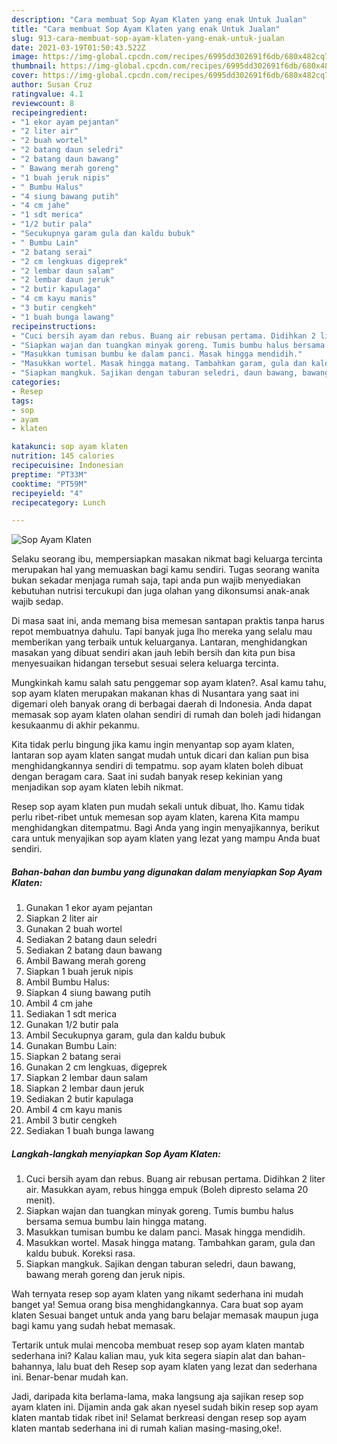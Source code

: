 ```yaml
---
description: "Cara membuat Sop Ayam Klaten yang enak Untuk Jualan"
title: "Cara membuat Sop Ayam Klaten yang enak Untuk Jualan"
slug: 913-cara-membuat-sop-ayam-klaten-yang-enak-untuk-jualan
date: 2021-03-19T01:50:43.522Z
image: https://img-global.cpcdn.com/recipes/6995dd302691f6db/680x482cq70/sop-ayam-klaten-foto-resep-utama.jpg
thumbnail: https://img-global.cpcdn.com/recipes/6995dd302691f6db/680x482cq70/sop-ayam-klaten-foto-resep-utama.jpg
cover: https://img-global.cpcdn.com/recipes/6995dd302691f6db/680x482cq70/sop-ayam-klaten-foto-resep-utama.jpg
author: Susan Cruz
ratingvalue: 4.1
reviewcount: 8
recipeingredient:
- "1 ekor ayam pejantan"
- "2 liter air"
- "2 buah wortel"
- "2 batang daun seledri"
- "2 batang daun bawang"
- " Bawang merah goreng"
- "1 buah jeruk nipis"
- " Bumbu Halus"
- "4 siung bawang putih"
- "4 cm jahe"
- "1 sdt merica"
- "1/2 butir pala"
- "Secukupnya garam gula dan kaldu bubuk"
- " Bumbu Lain"
- "2 batang serai"
- "2 cm lengkuas digeprek"
- "2 lembar daun salam"
- "2 lembar daun jeruk"
- "2 butir kapulaga"
- "4 cm kayu manis"
- "3 butir cengkeh"
- "1 buah bunga lawang"
recipeinstructions:
- "Cuci bersih ayam dan rebus. Buang air rebusan pertama. Didihkan 2 liter air. Masukkan ayam, rebus hingga empuk (Boleh dipresto selama 20 menit)."
- "Siapkan wajan dan tuangkan minyak goreng. Tumis bumbu halus bersama semua bumbu lain hingga matang."
- "Masukkan tumisan bumbu ke dalam panci. Masak hingga mendidih."
- "Masukkan wortel. Masak hingga matang. Tambahkan garam, gula dan kaldu bubuk. Koreksi rasa."
- "Siapkan mangkuk. Sajikan dengan taburan seledri, daun bawang, bawang merah goreng dan jeruk nipis."
categories:
- Resep
tags:
- sop
- ayam
- klaten

katakunci: sop ayam klaten 
nutrition: 145 calories
recipecuisine: Indonesian
preptime: "PT33M"
cooktime: "PT59M"
recipeyield: "4"
recipecategory: Lunch

---
```



![Sop Ayam Klaten](https://img-global.cpcdn.com/recipes/6995dd302691f6db/680x482cq70/sop-ayam-klaten-foto-resep-utama.jpg)

Selaku seorang ibu, mempersiapkan masakan nikmat bagi keluarga tercinta merupakan hal yang memuaskan bagi kamu sendiri. Tugas seorang  wanita bukan sekadar menjaga rumah saja, tapi anda pun wajib menyediakan kebutuhan nutrisi tercukupi dan juga olahan yang dikonsumsi anak-anak wajib sedap.

Di masa  saat ini, anda memang bisa memesan santapan praktis tanpa harus repot membuatnya dahulu. Tapi banyak juga lho mereka yang selalu mau memberikan yang terbaik untuk keluarganya. Lantaran, menghidangkan masakan yang dibuat sendiri akan jauh lebih bersih dan kita pun bisa menyesuaikan hidangan tersebut sesuai selera keluarga tercinta. 



Mungkinkah kamu salah satu penggemar sop ayam klaten?. Asal kamu tahu, sop ayam klaten merupakan makanan khas di Nusantara yang saat ini digemari oleh banyak orang di berbagai daerah di Indonesia. Anda dapat memasak sop ayam klaten olahan sendiri di rumah dan boleh jadi hidangan kesukaanmu di akhir pekanmu.

Kita tidak perlu bingung jika kamu ingin menyantap sop ayam klaten, lantaran sop ayam klaten sangat mudah untuk dicari dan kalian pun bisa menghidangkannya sendiri di tempatmu. sop ayam klaten boleh dibuat dengan beragam cara. Saat ini sudah banyak resep kekinian yang menjadikan sop ayam klaten lebih nikmat.

Resep sop ayam klaten pun mudah sekali untuk dibuat, lho. Kamu tidak perlu ribet-ribet untuk memesan sop ayam klaten, karena Kita mampu menghidangkan ditempatmu. Bagi Anda yang ingin menyajikannya, berikut cara untuk menyajikan sop ayam klaten yang lezat yang mampu Anda buat sendiri.

<!--inarticleads1-->

##### Bahan-bahan dan bumbu yang digunakan dalam menyiapkan Sop Ayam Klaten:

1. Gunakan 1 ekor ayam pejantan
1. Siapkan 2 liter air
1. Gunakan 2 buah wortel
1. Sediakan 2 batang daun seledri
1. Sediakan 2 batang daun bawang
1. Ambil  Bawang merah goreng
1. Siapkan 1 buah jeruk nipis
1. Ambil  Bumbu Halus:
1. Siapkan 4 siung bawang putih
1. Ambil 4 cm jahe
1. Sediakan 1 sdt merica
1. Gunakan 1/2 butir pala
1. Ambil Secukupnya garam, gula dan kaldu bubuk
1. Gunakan  Bumbu Lain:
1. Siapkan 2 batang serai
1. Gunakan 2 cm lengkuas, digeprek
1. Siapkan 2 lembar daun salam
1. Siapkan 2 lembar daun jeruk
1. Sediakan 2 butir kapulaga
1. Ambil 4 cm kayu manis
1. Ambil 3 butir cengkeh
1. Sediakan 1 buah bunga lawang




<!--inarticleads2-->

##### Langkah-langkah menyiapkan Sop Ayam Klaten:

1. Cuci bersih ayam dan rebus. Buang air rebusan pertama. Didihkan 2 liter air. Masukkan ayam, rebus hingga empuk (Boleh dipresto selama 20 menit).
1. Siapkan wajan dan tuangkan minyak goreng. Tumis bumbu halus bersama semua bumbu lain hingga matang.
1. Masukkan tumisan bumbu ke dalam panci. Masak hingga mendidih.
1. Masukkan wortel. Masak hingga matang. Tambahkan garam, gula dan kaldu bubuk. Koreksi rasa.
1. Siapkan mangkuk. Sajikan dengan taburan seledri, daun bawang, bawang merah goreng dan jeruk nipis.




Wah ternyata resep sop ayam klaten yang nikamt sederhana ini mudah banget ya! Semua orang bisa menghidangkannya. Cara buat sop ayam klaten Sesuai banget untuk anda yang baru belajar memasak maupun juga bagi kamu yang sudah hebat memasak.

Tertarik untuk mulai mencoba membuat resep sop ayam klaten mantab sederhana ini? Kalau kalian mau, yuk kita segera siapin alat dan bahan-bahannya, lalu buat deh Resep sop ayam klaten yang lezat dan sederhana ini. Benar-benar mudah kan. 

Jadi, daripada kita berlama-lama, maka langsung aja sajikan resep sop ayam klaten ini. Dijamin anda gak akan nyesel sudah bikin resep sop ayam klaten mantab tidak ribet ini! Selamat berkreasi dengan resep sop ayam klaten mantab sederhana ini di rumah kalian masing-masing,oke!.

